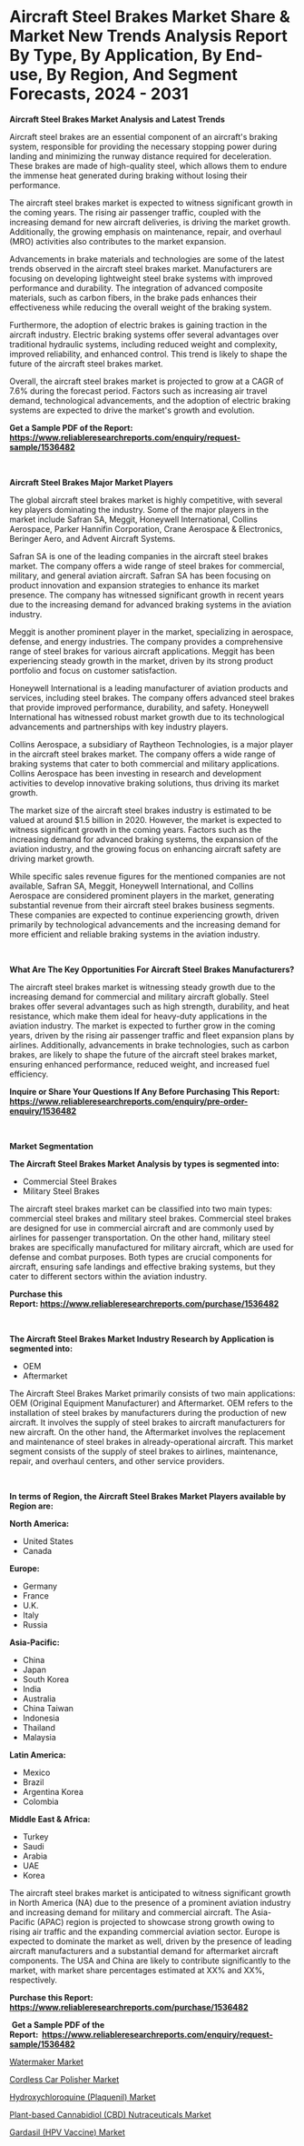 <p><h1>Aircraft Steel Brakes Market Share & Market New Trends Analysis Report By Type, By Application, By End-use, By Region, And Segment Forecasts, 2024 - 2031</h1></p><p><strong>Aircraft Steel Brakes Market Analysis and Latest Trends</strong></p>
<p><p>Aircraft steel brakes are an essential component of an aircraft's braking system, responsible for providing the necessary stopping power during landing and minimizing the runway distance required for deceleration. These brakes are made of high-quality steel, which allows them to endure the immense heat generated during braking without losing their performance.</p><p>The aircraft steel brakes market is expected to witness significant growth in the coming years. The rising air passenger traffic, coupled with the increasing demand for new aircraft deliveries, is driving the market growth. Additionally, the growing emphasis on maintenance, repair, and overhaul (MRO) activities also contributes to the market expansion.</p><p>Advancements in brake materials and technologies are some of the latest trends observed in the aircraft steel brakes market. Manufacturers are focusing on developing lightweight steel brake systems with improved performance and durability. The integration of advanced composite materials, such as carbon fibers, in the brake pads enhances their effectiveness while reducing the overall weight of the braking system.</p><p>Furthermore, the adoption of electric brakes is gaining traction in the aircraft industry. Electric braking systems offer several advantages over traditional hydraulic systems, including reduced weight and complexity, improved reliability, and enhanced control. This trend is likely to shape the future of the aircraft steel brakes market.</p><p>Overall, the aircraft steel brakes market is projected to grow at a CAGR of 7.6% during the forecast period. Factors such as increasing air travel demand, technological advancements, and the adoption of electric braking systems are expected to drive the market's growth and evolution.</p></p>
<p><strong>Get a Sample PDF of the Report:&nbsp; <a href="https://www.reliableresearchreports.com/enquiry/request-sample/1536482">https://www.reliableresearchreports.com/enquiry/request-sample/1536482</a></strong></p>
<p>&nbsp;</p>
<p><strong>Aircraft Steel Brakes Major Market Players</strong></p>
<p><p>The global aircraft steel brakes market is highly competitive, with several key players dominating the industry. Some of the major players in the market include Safran SA, Meggit, Honeywell International, Collins Aerospace, Parker Hannifin Corporation, Crane Aerospace & Electronics, Beringer Aero, and Advent Aircraft Systems.</p><p>Safran SA is one of the leading companies in the aircraft steel brakes market. The company offers a wide range of steel brakes for commercial, military, and general aviation aircraft. Safran SA has been focusing on product innovation and expansion strategies to enhance its market presence. The company has witnessed significant growth in recent years due to the increasing demand for advanced braking systems in the aviation industry.</p><p>Meggit is another prominent player in the market, specializing in aerospace, defense, and energy industries. The company provides a comprehensive range of steel brakes for various aircraft applications. Meggit has been experiencing steady growth in the market, driven by its strong product portfolio and focus on customer satisfaction.</p><p>Honeywell International is a leading manufacturer of aviation products and services, including steel brakes. The company offers advanced steel brakes that provide improved performance, durability, and safety. Honeywell International has witnessed robust market growth due to its technological advancements and partnerships with key industry players.</p><p>Collins Aerospace, a subsidiary of Raytheon Technologies, is a major player in the aircraft steel brakes market. The company offers a wide range of braking systems that cater to both commercial and military applications. Collins Aerospace has been investing in research and development activities to develop innovative braking solutions, thus driving its market growth.</p><p>The market size of the aircraft steel brakes industry is estimated to be valued at around $1.5 billion in 2020. However, the market is expected to witness significant growth in the coming years. Factors such as the increasing demand for advanced braking systems, the expansion of the aviation industry, and the growing focus on enhancing aircraft safety are driving market growth.</p><p>While specific sales revenue figures for the mentioned companies are not available, Safran SA, Meggit, Honeywell International, and Collins Aerospace are considered prominent players in the market, generating substantial revenue from their aircraft steel brakes business segments. These companies are expected to continue experiencing growth, driven primarily by technological advancements and the increasing demand for more efficient and reliable braking systems in the aviation industry.</p></p>
<p>&nbsp;</p>
<p><strong>What Are The Key Opportunities For Aircraft Steel Brakes Manufacturers?</strong></p>
<p><p>The aircraft steel brakes market is witnessing steady growth due to the increasing demand for commercial and military aircraft globally. Steel brakes offer several advantages such as high strength, durability, and heat resistance, which make them ideal for heavy-duty applications in the aviation industry. The market is expected to further grow in the coming years, driven by the rising air passenger traffic and fleet expansion plans by airlines. Additionally, advancements in brake technologies, such as carbon brakes, are likely to shape the future of the aircraft steel brakes market, ensuring enhanced performance, reduced weight, and increased fuel efficiency.</p></p>
<p><strong>Inquire or Share Your Questions If Any Before Purchasing This Report: <a href="https://www.reliableresearchreports.com/enquiry/pre-order-enquiry/1536482">https://www.reliableresearchreports.com/enquiry/pre-order-enquiry/1536482</a></strong></p>
<p>&nbsp;</p>
<p><strong>Market Segmentation</strong></p>
<p><strong>The Aircraft Steel Brakes Market Analysis by types is segmented into:</strong></p>
<p><ul><li>Commercial Steel Brakes</li><li>Military Steel Brakes</li></ul></p>
<p><p>The aircraft steel brakes market can be classified into two main types: commercial steel brakes and military steel brakes. Commercial steel brakes are designed for use in commercial aircraft and are commonly used by airlines for passenger transportation. On the other hand, military steel brakes are specifically manufactured for military aircraft, which are used for defense and combat purposes. Both types are crucial components for aircraft, ensuring safe landings and effective braking systems, but they cater to different sectors within the aviation industry.</p></p>
<p><strong>Purchase this Report:&nbsp;<a href="https://www.reliableresearchreports.com/purchase/1536482">https://www.reliableresearchreports.com/purchase/1536482</a></strong></p>
<p>&nbsp;</p>
<p><strong>The Aircraft Steel Brakes Market Industry Research by Application is segmented into:</strong></p>
<p><ul><li>OEM</li><li>Aftermarket</li></ul></p>
<p><p>The Aircraft Steel Brakes Market primarily consists of two main applications: OEM (Original Equipment Manufacturer) and Aftermarket. OEM refers to the installation of steel brakes by manufacturers during the production of new aircraft. It involves the supply of steel brakes to aircraft manufacturers for new aircraft. On the other hand, the Aftermarket involves the replacement and maintenance of steel brakes in already-operational aircraft. This market segment consists of the supply of steel brakes to airlines, maintenance, repair, and overhaul centers, and other service providers.</p></p>
<p>&nbsp;</p>
<p><strong>In terms of Region, the Aircraft Steel Brakes Market Players available by Region are:</strong></p>
<p>
    <p> <strong> North America: </strong>
        <ul>
            <li>United States</li>
            <li>Canada</li>
        </ul>
        </p> 
    <p> <strong> Europe: </strong>
        <ul>
            <li>Germany</li>
            <li>France</li>
            <li>U.K.</li>
            <li>Italy</li>
            <li>Russia</li>
        </ul>
        </p> 
    <p> <strong> Asia-Pacific: </strong>
        <ul>
            <li>China</li>
            <li>Japan</li>
            <li>South Korea</li>
            <li>India</li>
            <li>Australia</li>
            <li>China Taiwan</li>
            <li>Indonesia</li>
            <li>Thailand</li>
            <li>Malaysia</li>
        </ul>
        </p> 
    <p> <strong> Latin America: </strong>
        <ul>
            <li>Mexico</li>
            <li>Brazil</li>
            <li>Argentina Korea</li>
            <li>Colombia</li>
        </ul>
        </p> 
    <p> <strong> Middle East & Africa: </strong>
        <ul>
            <li>Turkey</li>
            <li>Saudi</li>
            <li>Arabia</li>
            <li>UAE</li>
            <li>Korea</li>
        </ul>
    </p>
    </p>
<p><p>The aircraft steel brakes market is anticipated to witness significant growth in North America (NA) due to the presence of a prominent aviation industry and increasing demand for military and commercial aircraft. The Asia-Pacific (APAC) region is projected to showcase strong growth owing to rising air traffic and the expanding commercial aviation sector. Europe is expected to dominate the market as well, driven by the presence of leading aircraft manufacturers and a substantial demand for aftermarket aircraft components. The USA and China are likely to contribute significantly to the market, with market share percentages estimated at XX% and XX%, respectively.</p></p>
<p><strong>Purchase this Report: <a href="https://www.reliableresearchreports.com/purchase/1536482">https://www.reliableresearchreports.com/purchase/1536482</a></strong></p>
<p>&nbsp;<strong>Get a Sample PDF of the Report:&nbsp;&nbsp;<a href="https://www.reliableresearchreports.com/enquiry/request-sample/1536482">https://www.reliableresearchreports.com/enquiry/request-sample/1536482</a></strong></p>
<p><strong></strong></p>
<p><p><a href="https://github.com/dziulagalemab/Market-Research-Report-List-2/blob/main/watermaker-market.md">Watermaker Market</a></p><p><a href="https://github.com/abbypearson7765/Market-Research-Report-List-2/blob/main/cordless-car-polisher-market.md">Cordless Car Polisher Market</a></p><p><a href="https://medium.com/@scanw41036/hydroxychloroquine-plaquenil-market-analysis-and-sze-forecasted-for-period-from-2023-to-2030-4d26b440da48">Hydroxychloroquine (Plaquenil) Market</a></p><p><a href="https://medium.com/@scanw41036/plant-based-cannabidiol-cbd-nutraceuticals-market-comprehensive-assessment-by-type-application-02a230856a69">Plant-based Cannabidiol (CBD) Nutraceuticals Market</a></p><p><a href="https://medium.com/@scanw41036/gardasil-hpv-vaccine-market-insights-into-market-cagr-market-trends-and-growth-strategies-7f801c155f28">Gardasil (HPV Vaccine) Market</a></p></p>